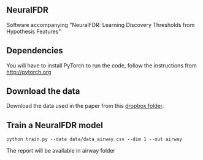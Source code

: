 ## NeuralFDR
Software accompanying "NeuralFDR: Learning Discovery Thresholds from Hypothesis Features"


## Dependencies 
You will have to install PyTorch to run the code, follow the instructions from http://pytorch.org


## Download the data
Download the data used in the paper from this [dropbox folder](https://www.dropbox.com/sh/wtp58wd60980d6b/AAA4wA60ykP-fDfS5BNsNkiGa?dl=0).

## Train a NeuralFDR model

```
python train.py --data data/data_airway.csv --dim 1 --out airway
```

The report will be available in airway folder

